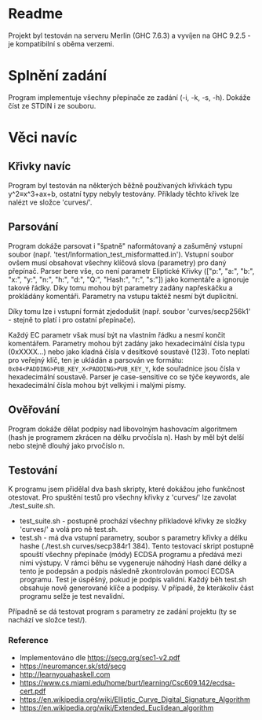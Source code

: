 # Readme

Projekt byl testován na serveru Merlin (GHC 7.6.3) a vyvíjen na GHC 9.2.5 - je kompatibilní s oběma verzemi.

# Splnění zadání

Program implementuje všechny přepínače ze zadání (-i, -k, -s, -h). Dokáže číst ze STDIN i ze souboru.

# Věci navíc

## Křivky navíc

Program byl testován na některých běžně používaných křivkách typu y^2≡x^3+ax+b, ostatní typy nebyly testovány. Příklady těchto křivek lze nalézt ve složce 'curves/'.

## Parsování

Program dokáže parsovat i "špatně" naformátovaný a zašuměný vstupní soubor (např. 'test/Information_test_misformatted.in'). Vstupní soubor ovšem musí obsahovat všechny klíčová slova (parametry) pro daný přepínač. Parser bere vše, co není parametr Eliptické Křivky (["p:", "a:", "b:", "x:", "y:", "n:", "h:", "d:", "Q:", "Hash:", "r:", "s:"]) jako komentáře a ignoruje takové řádky. Díky tomu mohou být parametry zadány napřeskáčku a prokládány komentáři. Parametry na vstupu taktéž nesmí být duplicitní.

Díky tomu lze i vstupní formát zjedodušit (např. soubor 'curves/secp256k1' - stejně to platí i pro ostatní přepínače).

Každý EC parametr však musí být na vlastním řádku a nesmí končit komentářem. Parametry mohou být zadány jako hexadecimální čísla typu (0xXXXX...) nebo jako kladná čísla v desítkové soustavě (123). Toto neplatí pro veřejný klíč, ten je ukládán a parsován ve formátu: `0x04<PADDING>PUB_KEY_X<PADDING>PUB_KEY_Y`, kde souřadnice jsou čísla v hexadecimální soustavě. Parser je case-sensitive co se týče keywords, ale hexadecimální čísla mohou být velkými i malými písmy.

## Ověřování

Program dokáže dělat podpisy nad libovolným hashovacím algoritmem (hash je programem zkrácen na délku prvočísla n). Hash by měl být delší nebo stejně dlouhý jako prvočíslo n.

## Testování

K programu jsem přidělal dva bash skripty, které dokážou jeho funkčnost otestovat. Pro spuštění testů pro všechny křivky z 'curves/' lze zavolat ./test_suite.sh.

* test_suite.sh - postupně prochází všechny příkladové křivky ze složky 'curves/' a volá pro ně test.sh.
* test.sh - má dva vstupní parametry, soubor s parametry křivky a délku hashe (./test.sh curves/secp384r1 384). Tento testovací skript postupně spouští všechny přepínače (módy) ECDSA programu a předává mezi nimi výstupy. V rámci běhu se vygeneruje náhodný Hash dané délky a tento je podepsán a podpis následně zkontrolován pomocí ECDSA programu. Test je úspěšný, pokud je podpis validní. Každý běh test.sh obsahuje nově generované klíče a podpisy. V případě, že kterákoliv část programu selže je test nevalidní.

Případně se dá testovat program s parametry ze zadání projektu (ty se nachází ve složce test/).

### Reference

* Implementováno dle <https://secg.org/sec1-v2.pdf>
* <https://neuromancer.sk/std/secg>
* <http://learnyouahaskell.com>
* <https://www.cs.miami.edu/home/burt/learning/Csc609.142/ecdsa-cert.pdf>
* <https://en.wikipedia.org/wiki/Elliptic_Curve_Digital_Signature_Algorithm>
* <https://en.wikipedia.org/wiki/Extended_Euclidean_algorithm>